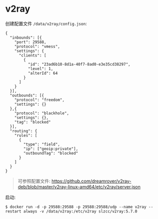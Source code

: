 # v2ray

创建配置文件 `/data/v2ray/config.json`:

```
{
  "inbounds": [{
    "port": 29588,
    "protocol": "vmess",
    "settings": {
      "clients": [
        {
          "id": "23ad6b10-8d1a-40f7-8ad0-e3e35cd38297",
          "level": 1,
          "alterId": 64
        }
      ]
    }
  }],
  "outbounds": [{
    "protocol": "freedom",
    "settings": {}
  },{
    "protocol": "blackhole",
    "settings": {},
    "tag": "blocked"
  }],
  "routing": {
    "rules": [
      {
        "type": "field",
        "ip": ["geoip:private"],
        "outboundTag": "blocked"
      }
    ]
  }
}
```

> 可参照配置文件: https://github.com/dreamrover/v2ray-deb/blob/master/v2ray-linux-amd64/etc/v2ray/server.json

启动:

```
$ docker run -d -p 29588:29588 -p 29588:29588/udp --name v2ray --restart always -v /data/v2ray:/etc/v2ray slzcc/v2ray:5.7.0
```